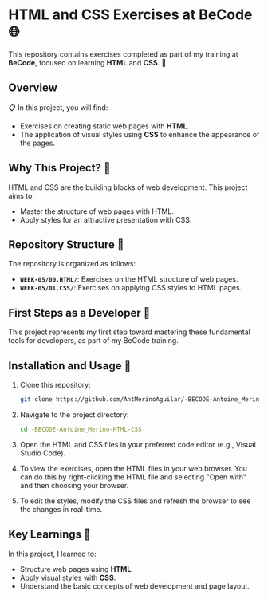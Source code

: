 # HTML and CSS Exercises at BeCode 🌐

This repository contains exercises completed as part of my training at **BeCode**, focused on learning **HTML** and **CSS**. 🎨

## Overview

📋 In this project, you will find:
- Exercises on creating static web pages with **HTML**.
- The application of visual styles using **CSS** to enhance the appearance of the pages.

## Why This Project? 🤔

HTML and CSS are the building blocks of web development. This project aims to:
- Master the structure of web pages with HTML.
- Apply styles for an attractive presentation with CSS.

## Repository Structure 📂

The repository is organized as follows:

- **`WEEK-05/00.HTML/`**: Exercises on the HTML structure of web pages.
- **`WEEK-05/01.CSS/`**: Exercises on applying CSS styles to HTML pages.

## First Steps as a Developer 🚀

This project represents my first step toward mastering these fundamental tools for developers, as part of my BeCode training.

## Installation and Usage 🚀

1. Clone this repository:
   ```bash
   git clone https://github.com/AntMerinoAguilar/-BECODE-Antoine_Merino-HTML-CSS.git
   ```

2. Navigate to the project directory:
   ```bash
   cd -BECODE-Antoine_Merino-HTML-CSS
   ```

3. Open the HTML and CSS files in your preferred code editor (e.g., Visual Studio Code).

4. To view the exercises, open the HTML files in your web browser. You can do this by right-clicking the HTML file and selecting "Open with" and then choosing your browser.

5. To edit the styles, modify the CSS files and refresh the browser to see the changes in real-time.

## Key Learnings 🚀

In this project, I learned to:

- Structure web pages using **HTML**.
- Apply visual styles with **CSS**.
- Understand the basic concepts of web development and page layout.
